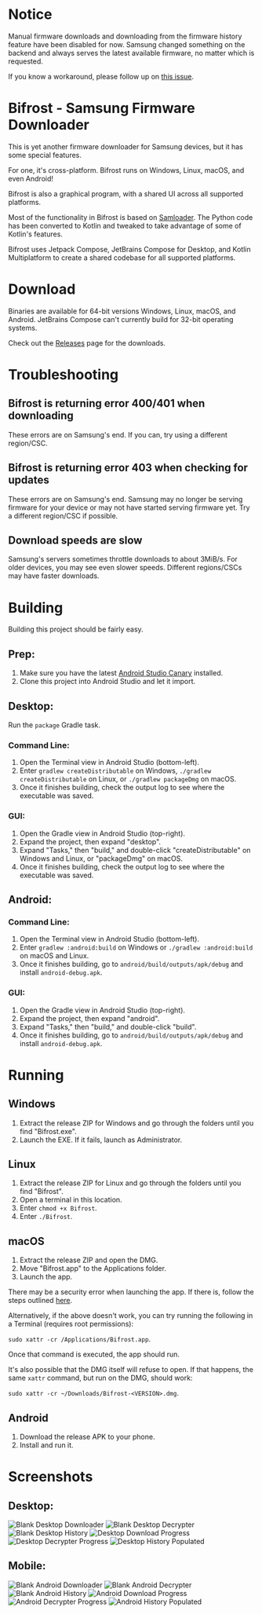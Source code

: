 # Notice
Manual firmware downloads and downloading from the firmware history feature have been disabled for now. Samsung changed something on the backend and always serves the latest available firmware, no matter which is requested.

If you know a workaround, please follow up on [this issue](https://github.com/zacharee/SamloaderKotlin/issues/10).

# Bifrost - Samsung Firmware Downloader
This is yet another firmware downloader for Samsung devices, but it has some special features.

For one, it's cross-platform. Bifrost runs on Windows, Linux, macOS, and even Android! 

Bifrost is also a graphical program, with a shared UI across all supported platforms.

Most of the functionality in Bifrost is based on [Samloader](https://github.com/nlscc/samloader). The Python code has been converted to Kotlin and tweaked to take advantage of some of Kotlin's features.

Bifrost uses Jetpack Compose, JetBrains Compose for Desktop, and Kotlin Multiplatform to create a shared codebase for all supported platforms.

# Download
Binaries are available for 64-bit versions Windows, Linux, macOS, and Android. JetBrains Compose can't currently build for 32-bit operating systems.

Check out the [Releases](https://github.com/zacharee/SamloaderKotlin/releases) page for the downloads.

# Troubleshooting

## Bifrost is returning error 400/401 when downloading
These errors are on Samsung's end. If you can, try using a different region/CSC.

## Bifrost is returning error 403 when checking for updates
These errors are on Samsung's end. Samsung may no longer be serving firmware for your device or may not have started serving firmware yet. Try a different region/CSC if possible.

## Download speeds are slow
Samsung's servers sometimes throttle downloads to about 3MiB/s. For older devices, you may see even slower speeds. Different regions/CSCs may have faster downloads.

# Building
Building this project should be fairly easy.

## Prep:
1. Make sure you have the latest [Android Studio Canary](https://developer.android.com/studio/preview) installed.
2. Clone this project into Android Studio and let it import.
   
## Desktop:
Run the `package` Gradle task.

### Command Line:
1. Open the Terminal view in Android Studio (bottom-left).
2. Enter `gradlew createDistributable` on Windows, `./gradlew createDistributable` on Linux, or `./gradlew packageDmg` on macOS.
3. Once it finishes building, check the output log to see where the executable was saved.

### GUI:
1. Open the Gradle view in Android Studio (top-right).
2. Expand the project, then expand "desktop".
3. Expand "Tasks," then "build," and double-click "createDistributable" on Windows and Linux, or "packageDmg" on macOS.
4. Once it finishes building, check the output log to see where the executable was saved.

## Android:

### Command Line:
1. Open the Terminal view in Android Studio (bottom-left).
2. Enter `gradlew :android:build` on Windows or `./gradlew :android:build` on macOS and Linux.
3. Once it finishes building, go to `android/build/outputs/apk/debug` and install `android-debug.apk`.

### GUI:
1. Open the Gradle view in Android Studio (top-right).
2. Expand the project, then expand "android".
3. Expand "Tasks," then "build," and double-click "build".
4. Once it finishes building, go to `android/build/outputs/apk/debug` and install `android-debug.apk`.

# Running

## Windows

1. Extract the release ZIP for Windows and go through the folders until you find "Bifrost.exe".
2. Launch the EXE. If it fails, launch as Administrator.

## Linux

1. Extract the release ZIP for Linux and go through the folders until you find "Bifrost".
2. Open a terminal in this location.
3. Enter `chmod +x Bifrost`.
4. Enter `./Bifrost`.

## macOS

1. Extract the release ZIP and open the DMG.
2. Move "Bifrost.app" to the Applications folder.
3. Launch the app.

There may be a security error when launching the app. If there is, follow the steps outlined [here](https://github.com/hashicorp/terraform/issues/23033#issuecomment-542302933).

Alternatively, if the above doesn't work, you can try running the following in a Terminal (requires root permissions):

`sudo xattr -cr /Applications/Bifrost.app`.

Once that command is executed, the app should run.

It's also possible that the DMG itself will refuse to open. If that happens, the same `xattr` command, but run on the DMG, should work:

`sudo xattr -cr ~/Downloads/Bifrost-<VERSION>.dmg`.

## Android

1. Download the release APK to your phone.
2. Install and run it.

# Screenshots

## Desktop:

![Blank Desktop Downloader](/screenshots/DesktopDownloadViewBlank.png)
![Blank Desktop Decrypter](/screenshots/DesktopDecrypterViewBlank.png)
![Blank Desktop History](/screenshots/DesktopHistoryViewBlank.png)
![Desktop Download Progress](/screenshots/DesktopDownloadViewProgress.png)
![Desktop Decrypter Progress](/screenshots/DesktopDecrypterViewProgress.png)
![Desktop History Populated](/screenshots/DesktopHistoryViewPopulated.png)

## Mobile:
![Blank Android Downloader](/screenshots/AndroidDownloaderBlank.png)
![Blank Android Decrypter](/screenshots/AndroidDecrypterBlank.png)
![Blank Android History](/screenshots/AndroidHistoryBlank.png)
![Android Download Progress](/screenshots/AndroidDownloaderProgress.png)
![Android Decrypter Progress](/screenshots/AndroidDecrypterProgress.png)
![Android History Populated](/screenshots/AndroidHistoryPopulated.png)
